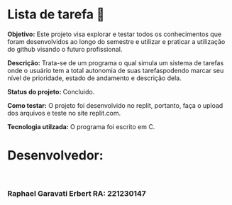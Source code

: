<h1>Lista de tarefa 📄</h1>

**Objetivo:** Este projeto visa explorar e testar todos os conhecimentos que foram desenvolvidos ao longo do semestre e utilizar e praticar a utilização do github visando o futuro profissional. <br>

**Descrição:** Trata-se de um programa o qual simula um sistema de tarefas onde o usuário tem a total autonomia de suas tarefaspodendo marcar seu nível de prioridade, estado de andamento e descrição dela. <br>

**Status do projeto:** Concluido. <br>

**Como testar:** O projeto foi desenvolvido no replit, portanto, faça o upload dos arquivos e teste no site replit.com. <br>

**Tecnologia utilzada:** O programa foi escrito em C. <br>

<h1>Desenvolvedor:</h1> <br>

<h3>Raphael Garavati Erbert RA: 221230147</h3>
